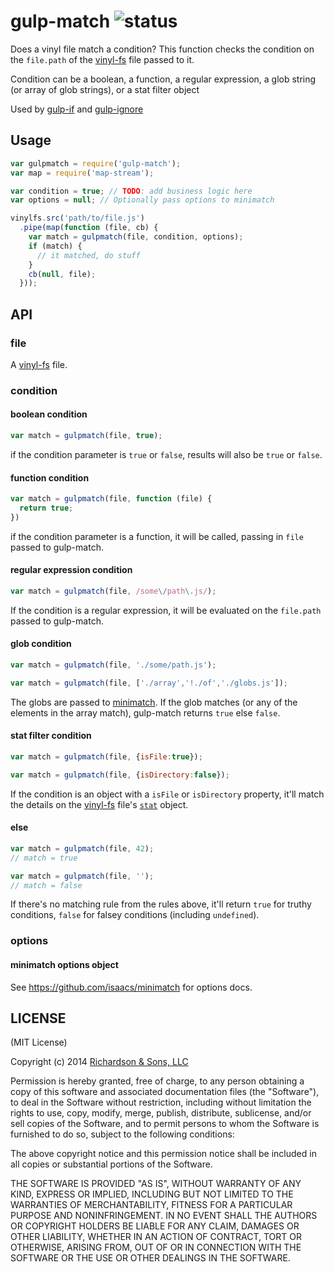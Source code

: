 gulp-match ![status](https://secure.travis-ci.org/robrich/gulp-match.png?branch=master)
==========

Does a vinyl file match a condition?  This function checks the condition on the `file.path` of the
[vinyl-fs](https://github.com/wearefractal/vinyl-fs) file passed to it.

Condition can be a boolean, a function, a regular expression, a glob string (or array of glob strings), or a stat filter object

Used by [gulp-if](https://github.com/robrich/gulp-if) and [gulp-ignore](https://github.com/robrich/gulp-ignore)

## Usage

```javascript
var gulpmatch = require('gulp-match');
var map = require('map-stream');

var condition = true; // TODO: add business logic here
var options = null; // Optionally pass options to minimatch

vinylfs.src('path/to/file.js')
  .pipe(map(function (file, cb) {
    var match = gulpmatch(file, condition, options);
    if (match) {
      // it matched, do stuff
    }
    cb(null, file);
  }));
```

## API

### file

A [vinyl-fs](https://github.com/wearefractal/vinyl-fs) file.

### condition

#### boolean condition

```javascript
var match = gulpmatch(file, true);
```

if the condition parameter is `true` or `false`, results will also be `true` or `false`.

#### function condition

```javascript
var match = gulpmatch(file, function (file) {
  return true;
})
```

if the condition parameter is a function, it will be called, passing in `file` passed to gulp-match.

#### regular expression condition

```javascript
var match = gulpmatch(file, /some\/path\.js/);
```

If the condition is a regular expression, it will be evaluated on the `file.path` passed to gulp-match.

#### glob condition

```javascript
var match = gulpmatch(file, './some/path.js');
```
```javascript
var match = gulpmatch(file, ['./array','!./of','./globs.js']);
```

The globs are passed to [minimatch](https://github.com/isaacs/minimatch).  If the glob matches (or any of the elements in the array match), gulp-match returns `true` else `false`.

#### stat filter condition

```javascript
var match = gulpmatch(file, {isFile:true});
```
```javascript
var match = gulpmatch(file, {isDirectory:false});
```

If the condition is an object with a `isFile` or `isDirectory` property, it'll match the details on the
[vinyl-fs](https://github.com/wearefractal/vinyl-fs) file's [`stat`](http://nodejs.org/api/fs.html#fs_class_fs_stats) object.

#### else

```javascript
var match = gulpmatch(file, 42);
// match = true
```
```javascript
var match = gulpmatch(file, '');
// match = false
```

If there's no matching rule from the rules above, it'll return `true` for truthy conditions, `false` for falsey conditions (including `undefined`).

### options

#### minimatch options object

See <https://github.com/isaacs/minimatch> for options docs.


LICENSE
-------

(MIT License)

Copyright (c) 2014 [Richardson & Sons, LLC](http://richardsonandsons.com/)

Permission is hereby granted, free of charge, to any person obtaining
a copy of this software and associated documentation files (the
"Software"), to deal in the Software without restriction, including
without limitation the rights to use, copy, modify, merge, publish,
distribute, sublicense, and/or sell copies of the Software, and to
permit persons to whom the Software is furnished to do so, subject to
the following conditions:

The above copyright notice and this permission notice shall be
included in all copies or substantial portions of the Software.

THE SOFTWARE IS PROVIDED "AS IS", WITHOUT WARRANTY OF ANY KIND,
EXPRESS OR IMPLIED, INCLUDING BUT NOT LIMITED TO THE WARRANTIES OF
MERCHANTABILITY, FITNESS FOR A PARTICULAR PURPOSE AND
NONINFRINGEMENT. IN NO EVENT SHALL THE AUTHORS OR COPYRIGHT HOLDERS BE
LIABLE FOR ANY CLAIM, DAMAGES OR OTHER LIABILITY, WHETHER IN AN ACTION
OF CONTRACT, TORT OR OTHERWISE, ARISING FROM, OUT OF OR IN CONNECTION
WITH THE SOFTWARE OR THE USE OR OTHER DEALINGS IN THE SOFTWARE.

